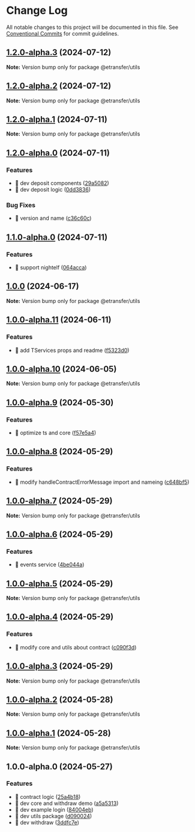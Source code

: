 # Change Log

All notable changes to this project will be documented in this file.
See [Conventional Commits](https://conventionalcommits.org) for commit guidelines.

## [1.2.0-alpha.3](https://github.com/ETransferProject/etransfer-toolkit/compare/v1.2.0-alpha.2...v1.2.0-alpha.3) (2024-07-12)

**Note:** Version bump only for package @etransfer/utils

## [1.2.0-alpha.2](https://github.com/ETransferProject/etransfer-toolkit/compare/v1.2.0-alpha.1...v1.2.0-alpha.2) (2024-07-12)

**Note:** Version bump only for package @etransfer/utils

## [1.2.0-alpha.1](https://github.com/ETransferProject/etransfer-toolkit/compare/v1.2.0-alpha.0...v1.2.0-alpha.1) (2024-07-11)

**Note:** Version bump only for package @etransfer/utils

## [1.2.0-alpha.0](https://github.com/ETransferProject/etransfer-toolkit/compare/v1.1.0-alpha.0...v1.2.0-alpha.0) (2024-07-11)

### Features

- 🎸 dev deposit components ([29a5082](https://github.com/ETransferProject/etransfer-toolkit/commit/29a50826a1878c29ade3bdd48c4645053fe2319a))
- 🎸 dev deposit logic ([0dd3836](https://github.com/ETransferProject/etransfer-toolkit/commit/0dd3836a5e6f79f9fa1adbe85e646b65d8a89413))

### Bug Fixes

- 🐛 version and name ([c36c60c](https://github.com/ETransferProject/etransfer-toolkit/commit/c36c60c8f553b213e914249b09d5074cd88bc6ab))

## [1.1.0-alpha.0](https://github.com/ETransferProject/etransfer-toolkit/compare/v1.0.0...v1.1.0-alpha.0) (2024-07-11)

### Features

- 🎸 support nightelf ([064acca](https://github.com/ETransferProject/etransfer-toolkit/commit/064accaa42fd2d312fbfa0ff6ed19956c9a024c3))

## [1.0.0](https://github.com/ETransferProject/etransfer-toolkit/compare/v1.0.0-alpha.11...v1.0.0) (2024-06-17)

**Note:** Version bump only for package @etransfer/utils

## [1.0.0-alpha.11](https://github.com/ETransferProject/etransfer-toolkit/compare/v1.0.0-alpha.10...v1.0.0-alpha.11) (2024-06-11)

### Features

- 🎸 add TServices props and readme ([f5323d0](https://github.com/ETransferProject/etransfer-toolkit/commit/f5323d05fe81b71014a1be5d28bab5f0d1024df1))

## [1.0.0-alpha.10](https://github.com/ETransferProject/etransfer-toolkit/compare/v1.0.0-alpha.9...v1.0.0-alpha.10) (2024-06-05)

**Note:** Version bump only for package @etransfer/utils

## [1.0.0-alpha.9](https://github.com/ETransferProject/etransfer-toolkit/compare/v1.0.0-alpha.8...v1.0.0-alpha.9) (2024-05-30)

### Features

- 🎸 optimize ts and core ([f57e5a4](https://github.com/ETransferProject/etransfer-toolkit/commit/f57e5a471e2c2d45d39ad27433ea0c765738c7de))

## [1.0.0-alpha.8](https://github.com/ETransferProject/etransfer-toolkit/compare/v1.0.0-alpha.7...v1.0.0-alpha.8) (2024-05-29)

### Features

- 🎸 modify handleContractErrorMessage import and nameing ([c648bf5](https://github.com/ETransferProject/etransfer-toolkit/commit/c648bf52fd8ffe13bfa6af52d7dbf03667748a1d))

## [1.0.0-alpha.7](https://github.com/ETransferProject/etransfer-toolkit/compare/v1.0.0-alpha.6...v1.0.0-alpha.7) (2024-05-29)

**Note:** Version bump only for package @etransfer/utils

## [1.0.0-alpha.6](https://github.com/ETransferProject/etransfer-toolkit/compare/v1.0.0-alpha.5...v1.0.0-alpha.6) (2024-05-29)

### Features

- 🎸 events service ([4be044a](https://github.com/ETransferProject/etransfer-toolkit/commit/4be044a00b7994e34e180791ca55926122b4ffe9))

## [1.0.0-alpha.5](https://github.com/ETransferProject/etransfer-toolkit/compare/v1.0.0-alpha.4...v1.0.0-alpha.5) (2024-05-29)

**Note:** Version bump only for package @etransfer/utils

## [1.0.0-alpha.4](https://github.com/ETransferProject/etransfer-toolkit/compare/v1.0.0-alpha.3...v1.0.0-alpha.4) (2024-05-29)

### Features

- 🎸 modify core and utils about contract ([c090f3d](https://github.com/ETransferProject/etransfer-toolkit/commit/c090f3d7969034d7b0d42ee713c031638af833ba))

## [1.0.0-alpha.3](https://github.com/ETransferProject/etransfer-toolkit/compare/v1.0.0-alpha.2...v1.0.0-alpha.3) (2024-05-29)

**Note:** Version bump only for package @etransfer/utils

## [1.0.0-alpha.2](https://github.com/ETransferProject/etransfer-toolkit/compare/v1.0.0-alpha.1...v1.0.0-alpha.2) (2024-05-28)

**Note:** Version bump only for package @etransfer/utils

## [1.0.0-alpha.1](https://github.com/ETransferProject/etransfer-toolkit/compare/v1.0.0-alpha.0...v1.0.0-alpha.1) (2024-05-28)

**Note:** Version bump only for package @etransfer/utils

## 1.0.0-alpha.0 (2024-05-27)

### Features

- 🎸 contract logic ([25a4b18](https://github.com/ETransferProject/etransfer-toolkit/commit/25a4b1875286406dbb99bee5655cc5183e764a0b))
- 🎸 dev core and withdraw demo ([a5a5313](https://github.com/ETransferProject/etransfer-toolkit/commit/a5a53137e7828c69690d00752dd9f2fd473ba252))
- 🎸 dev example login ([84004eb](https://github.com/ETransferProject/etransfer-toolkit/commit/84004eb11c12c93ec613c83a5b28b945a33eb20e))
- 🎸 dev utils package ([d090024](https://github.com/ETransferProject/etransfer-toolkit/commit/d09002433f679da3a5c1c10a56f23f838a88b2bc))
- 🎸 dev withdraw ([3ddfc7e](https://github.com/ETransferProject/etransfer-toolkit/commit/3ddfc7e835aabc9cd677ec594f7cf0c8c59cf6ec))
